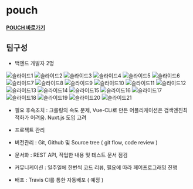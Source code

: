 # pouch 

#### [POUCH 바로가기](http://15.164.26.183:8080)

## 팀구성
* 백엔드 개발자 2명

![슬라이드1](./img/슬라이드1.PNG)
![슬라이드2](./img/슬라이드2.PNG)
![슬라이드3](./img/슬라이드3.PNG)
![슬라이드4](./img/슬라이드4.PNG)
![슬라이드5](./img/슬라이드5.PNG)
![슬라이드6](./img/슬라이드6.PNG)
![슬라이드7](./img/슬라이드7.PNG)
![슬라이드8](./img/슬라이드8.PNG)
![슬라이드9](./img/슬라이드9.PNG)
![슬라이드10](./img/슬라이드10.PNG)
![슬라이드11](./img/슬라이드11.PNG)
![슬라이드12](./img/슬라이드12.PNG)
![슬라이드13](./img/슬라이드13.PNG)
![슬라이드14](./img/슬라이드14.PNG)
![슬라이드15](./img/슬라이드15.PNG)
![슬라이드16](./img/슬라이드16.PNG)
![슬라이드17](./img/슬라이드17.PNG)
![슬라이드18](./img/슬라이드18.PNG)
![슬라이드19](./img/슬라이드19.PNG)
![슬라이드20](./img/슬라이드20.PNG)
![슬라이드21](./img/슬라이드21.PNG)




* 필요 후속조치 : 크롤링의 속도 문제, Vue-CLi로 만든 어플리케이션은 검색엔진최적화가 어려움. Nuxt.js 도입 고려
 
* 프로젝트 관리 
* 버전관리 : Git, Github 및 Source tree ( git flow, code review )
* 문서화 : REST API, 작업한 내용 및 테스트 문서 점검
* 커뮤니케이션 : 일주일에 한번씩 코드 리뷰, 필요에 따라 페어프로그래밍 진행
* 배포 : Travis CI를 통한 자동배포 ( 예정 )
